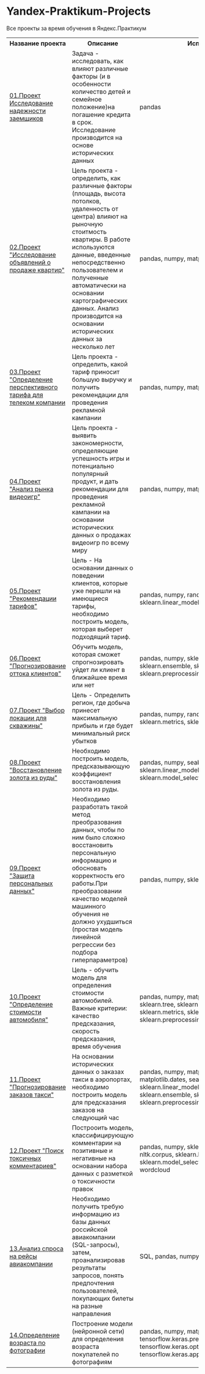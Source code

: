 # Yandex-Praktikum-Projects
Все проекты за время обучения в Яндекс.Практикум
<table width = "100%">
<tr><th width = "20%">Название проекта </th><th width = "50%"> Описание </th><th width = "30%"> Используемые библиотеки </th></tr>
<tr><td><a href = 'https://github.com/kristina-molchanova90/Yandex-Praktikum-Projects/tree/main/01_reliability_research'> 01.Проект Исследование надежности заемщиков</a> </td><td> Задача - исследовать, как влияют различные факторы (и в особенности количество детей и семейное положение)на погашение кредита в срок. Исследование производится на основе исторических данных </td><td> pandas </td></tr>
<tr><td><a href = 'https://github.com/kristina-molchanova90/Yandex-Praktikum-Projects/tree/main/02_ads_apartment_sales'>02.Проект "Исследование объявлений о продаже квартир"</a> </td><td> Цель проекта - определить, как различные факторы (площадь, высота потолков, удаленность от центра) влияют на рыночную стоитмость квартиры. В работе используются данные, введенные непосредственно пользователем и полученные автоматически на основании картографических данных. Анализ производится на основании исторических данных за несколько лет </td><td> pandas, numpy, matplotlib.pyplot </td></tr>
<tr><td><a href='https://github.com/kristina-molchanova90/Yandex-Praktikum-Projects/tree/main/03_promising_tariff_telecom_company'>03.Проект "Определение перспективного тарифа для телеком компании</a></td><td> Цель проекта - определить, какой тариф приносит большую выручку и получить рекомендации для проведения рекламной кампании </td><td> pandas, numpy, matplotlib.pyplot, scipy, calendar </td></tr>
<tr><td><a href = 'https://github.com/kristina-molchanova90/Yandex-Praktikum-Projects/tree/main/04_video_games_research'>04.Проект "Анализ рынка видеоигр"</a></td><td>Цель проекта - выявить закономерности, определяющие успешность игры и потенциально популярный продукт, и дать рекомендации для проведения рекламной кампании на основании исторических данных о продажах видеоигр по всему миру</td><td>pandas, numpy, matplotlib.pyplot, scipy, calendar, pymystem3 </td></tr>
<tr><td><a href='https://github.com/kristina-molchanova90/Yandex-Praktikum-Projects/tree/main/05_tariff_recommendations'>05.Проект "Рекомендации тарифов"</a></td><td>Цель - На основании данных о поведении клиентов, которые уже перешли на имеющиеся тарифы, необходимо построить модель, которая выберет подходящий тариф.</td><td>pandas, numpy, random, sklearn.tree, sklearn.ensemble, sklearn.linear_model, sklearn.metrics, sklearn.model_selection</td></tr>
<tr><td><a href='https://github.com/kristina-molchanova90/Yandex-Praktikum-Projects/blob/main/06_customer_churn'>06.Проект "Прогнозирование оттока клиентов"</a></td><td>Обучить модель, которая сможет спрогнозировать уйдет ли клиент в ближайшее время или нет</td><td>pandas, numpy, sklearn.linear_model, sklearn.tree, sklearn.ensemble, sklearn.metrics, sklearn.model_selection, sklearn.preprocessing, sklearn.utils, matplotlib.pyplot</td></tr>
<tr><td><a href='https://github.com/kristina-molchanova90/Yandex-Praktikum-Projects/tree/main/07_location_well_choice'>07.Проект "Выбор локации для скважины"</a></td><td>Цель - Определить регион, где добыча принесет максимальную прибыль и где будет минимальный риск убытков</td><td>pandas, numpy, random, sklearn.linear_model, sklearn.metrics, sklearn.model_selection</td></tr>
<tr><td><a href='https://github.com/kristina-molchanova90/Yandex-Praktikum-Projects/tree/main/08_gold_recovery'>08.Проект "Восстановление золота из руды"</a></td><td>Необходимо построить модель, предсказывающую коэффициент восстановления золота из руды.</td><td>pandas, numpy, seaborn, sklearn.tree, sklearn.ensemble, sklearn.linear_model, sklearn.metrics, sklearn.model_selection, sklearn.preprocessing</td></tr>
<tr><td><a href='https://github.com/kristina-molchanova90/Yandex-Praktikum-Projects/tree/main/09_personal_data_protection'>09.Проект "Защита персональных данных"</a></td><td>Необходимо разработать такой метод преобразования данных, чтобы по ним было сложно восстановить персональную информацию и обосновать корректность его работы.При преобразовании качество моделей машинного обучения не должно ухудшиться (простая модель линейной регрессии без подбора гиперпараметров)</td><td>pandas, numpy, sklearn.linear_model, sklearn.metrics, random</td></tr>
<tr><td><a href='https://github.com/kristina-molchanova90/Yandex-Praktikum-Projects/tree/main/10_car_price_determine'>10.Проект "Определение стоимости автомобиля"</a></td><td>Цель - обучить модель для определения стоимости автомобилей. Важные критерии: качество предсказания, скорость предсказания, время обучения</td><td>pandas, numpy, matplotlib.pyplot ,seaborn, datetime, sklearn.tree, sklearn.ensemble, sklearn.linear_model, sklearn.metrics, sklearn.model_selection, sklearn.preprocessing, lightgbm, catboost</td></tr>
<tr><td><a href='https://github.com/kristina-molchanova90/Yandex-Praktikum-Projects/tree/main/11_taxi_orders_predictions'>11.Проект "Прогнозирование заказов такси"</a></td><td>На основании исторических данных о заказах такси в аэропортах, необходимо построить модель для предсказания заказов на следующий час</td><td>pandas, numpy, matplotlib.pyplot, matplotlib.legend, matplotlib.dates, seaborn,calendar, statsmodels.tsa.seasonal, sklearn.linear_model, sklearn.svm, sklearn.tree, sklearn.ensemble, sklearn.metrics, sklearn.model_selection, sklearn.preprocessing, lightgbm, catboost</td></tr>
<tr><td><a href = 'https://github.com/kristina-molchanova90/Yandex-Praktikum-Projects/tree/main/12_toxic_comments'>12.Проект "Поиск токсичных комментариев"</a></td><td>Построоить модель, классифицирующую комментарии на позитивные и негативные на основании набора данных с разметкой о токсичности правок </td><td>pandas, numpy, sklearn.feature_extraction, nltk.stem, nltk.corpus, sklearn.linear_model, lightgbm, sklearn.model_selection, sklearn.metrics, matplotlib.pyplot, wordcloud</td></tr>
<tr><td><a href = 'https://github.com/kristina-molchanova90/Yandex-Praktikum-Projects/tree/main/13_airport_analysis'>13.Анализ спроса на рейсы авиакомпании</a></td><td>Необходимо получить требую информацию из базы данных российской авиакомпании (SQL-запросы), затем, проанализировав результаты запросов, понять предпочтения пользователей, покупающих билеты на разные направления </td><td> SQL, pandas, numpy, matplotlib.pyplot, seaborn</td></tr>
<tr><td><a href = 'https://github.com/kristina-molchanova90/Yandex-Praktikum-Projects/tree/main/14_age_recognition'>14.Определение возраста по фотографии</a></td><td>Построение модели (нейронной сети) для определения возраста покупателей по фотографиям</td><td>pandas, numpy, matplotlib.pyplot, seaborn, tensorflow.keras.preprocessing.image,tensorflow.keras.layers, tensorflow.keras.optimizers (Adam), tensorflow.keras.applications.resnet (ResNet50)</td></tr>
</table>
